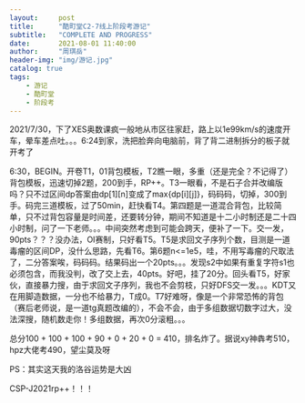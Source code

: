 ```yaml
---
layout:     post
title:      "酷町堂C2-7线上阶段考游记"
subtitle:   "COMPLETE AND PROGRESS"
date:       2021-08-01 11:40:00
author:     "周琪岳"
header-img: "img/游记.jpg"
catalog: true
tags:
    - 游记
    - 酷町堂
    - 阶段考
---
```


2021/7/30，下了XES奥数课疯一般地从市区往家赶，路上以1e99km/s的速度开车，晕车差点吐。。。6:24到家，洗把脸奔向电脑前，背了背二进制拆分的板子就开考了



6:30，BEGIN。开卷T1，01背包模板，T2瞧一眼，多重（还是完全？不记得了）背包模板，迅速切掉2题，200到手，RP++。T3一眼看，不是石子合并改编版吗？只不过区间dp答案由dp\[1]\[n]变成了max{dp\[i]\[j]}，码码码，切掉，300到手。码完三道模板，过了50min，赶快看T4。第四题是一道混合背包，比较简单，只不过背包容量是时间差，还要转分钟，期间不知道是十二小时制还是二十四小时制，问了一下老师。。。中间突然考虑到可能会跨天，便补了一下。交一发，90pts？？？没办法，OI赛制，只好看T5。T5是求回文子序列个数，目测是一道毒瘤的区间DP，没什么思路，先看T6。第6题n<=1e5，哇，不用写毒瘤的尺取法了，二分答案唉，码码码。结果码出一个20pts。。。发现s2中如果有重复字符s1也必须包含，而我没判，改了交上去，40pts。好吧，挂了20分。回头看T5，好家伙，直接暴力搜，由于求回文子序列，我也不会剪枝，只好DFS交一发。。。KDT又在用脚造数据，一分也不给暴力，T成0。T7好难呀，像是一个非常恐怖的背包（赛后老师说，是一道tg真题改编的），不会不会，由于多组数据切数字过大，没法深搜，随机数走你！多组数据，再次0分滚粗。。。



总分100 + 100 + 100 + 90 + 0 + 20 + 0 = 410，排名炸了。据说xy神犇考510，hpz大佬考490，望尘莫及呀



PS：其实这天我的洛谷运势是大凶



CSP-J2021rp++！！！

